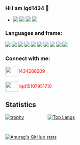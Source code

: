 ### Hi I am lqd1434 👋
<ul>
  <li>
    <img src="https://img.icons8.com/nolan/100/hardworking--v1.png"/>
    <img src="https://img.icons8.com/external-vitaliy-gorbachev-blue-vitaly-gorbachev/100/000000/external-grow-up-infographic-elements-vitaliy-gorbachev-blue-vitaly-gorbachev.png"/>
    <img src="https://img.icons8.com/external-itim2101-lineal-color-itim2101/100/000000/external-boy-avatar-with-medical-mask-itim2101-lineal-color-itim2101-5.png"/>
    <img src="https://img.icons8.com/external-itim2101-blue-itim2101/100/000000/external-programmer-male-occupation-avatar-itim2101-blue-itim2101.png"/>
  </li>
</ul>

### Languages and frame:

<p align="left">
  <img src="https://img.icons8.com/office/30/000000/html-filetype.png"/>
  <img src="https://img.icons8.com/external-prettycons-lineal-color-prettycons/30/26e07f/external-css-web-seo-prettycons-lineal-color-prettycons.png"/>
  <img src="https://img.icons8.com/dusk/32/26e07f/javascript.png"/>
  <img src="https://img.icons8.com/color/30/26e07f/typescript.png"/>
  <img src="https://img.icons8.com/color/30/000000/dart.png"/>
  <img src="https://img.icons8.com/fluency/30/26e07f/node-js.png"/>
  <img src="https://img.icons8.com/office/30/000000/react.png"/>
  <img src="https://img.icons8.com/color/30/26e07f/vue-js.png"/>
  <img src="https://img.icons8.com/color/30/000000/flutter.png"/>
  <img src="https://img.icons8.com/dusk/30/000000/webpack.png"/>
</p>

### Connect with me:

<p align="left">
<a href="your link" target="blank"><img align="center" src="https://cdn.jsdelivr.net/npm/simple-icons@3.0.1/icons/tencentqq.svg" alt="" height="30" width="40" /></a><font color=red >1434288209</font><br/><br/>
<a href="your link" target="blank"><img align="center" src="https://cdn.jsdelivr.net/npm/simple-icons@3.0.1/icons/wechat.svg" alt="" height="30" width="40" /></a><font color=red > lqd15107951710</font><br/>
</p>
<h2>Statistics</h2>
<p>
  
  [![trophy](https://github-profile-trophy.vercel.app/?username=lqd1434&theme=onedark&column=3)](https://github.com/lqd1434/github-profile-trophy)
  &nbsp;&nbsp;&nbsp;&nbsp;&nbsp;&nbsp;&nbsp;&nbsp;&nbsp;&nbsp;&nbsp;&nbsp;&nbsp;&nbsp;&nbsp;&nbsp;&nbsp;
  <nobr/>
  [![Top Langs](https://github-readme-stats.vercel.app/api/top-langs/?username=lqd1434&theme=radical&hide=dart&langs_count=6)](https://github.com/lqd1434/github-readme-stats)
  
</p>

<br/>

[![Anurag's GitHub stats](https://github-readme-stats.vercel.app/api?username=lqd1434&count_private=true&show_icons=true&theme=radical&border_radius=15)](https://github.com/anuraghazra/github-readme-stats)<span>&nbsp;&nbsp;&nbsp;&nbsp;&nbsp;&nbsp;&nbsp;&nbsp;&nbsp;&nbsp;&nbsp;&nbsp;&nbsp;&nbsp;&nbsp;</span><br>







